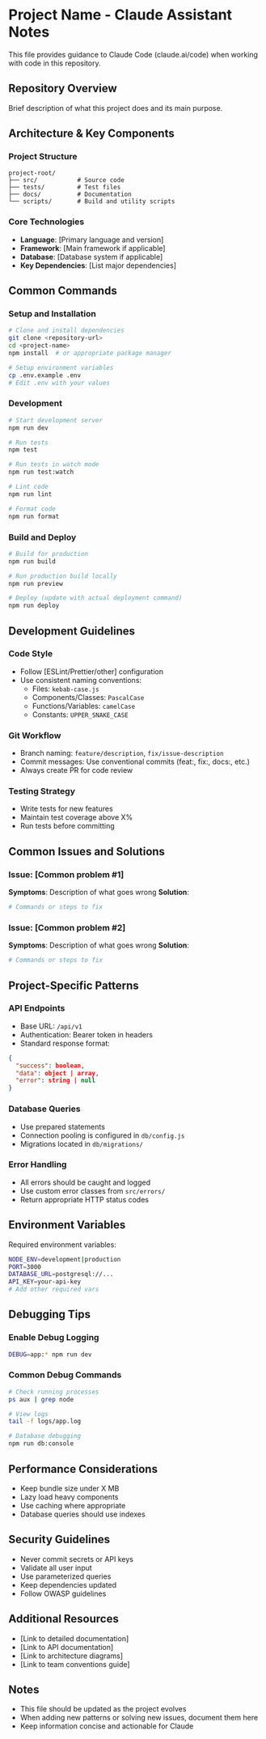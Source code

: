 # Project Name - Claude Assistant Notes

This file provides guidance to Claude Code (claude.ai/code) when working with code in this repository.

## Repository Overview

Brief description of what this project does and its main purpose.

## Architecture & Key Components

### Project Structure
```
project-root/
├── src/           # Source code
├── tests/         # Test files
├── docs/          # Documentation
└── scripts/       # Build and utility scripts
```

### Core Technologies
- **Language**: [Primary language and version]
- **Framework**: [Main framework if applicable]
- **Database**: [Database system if applicable]
- **Key Dependencies**: [List major dependencies]

## Common Commands

### Setup and Installation
```bash
# Clone and install dependencies
git clone <repository-url>
cd <project-name>
npm install  # or appropriate package manager

# Setup environment variables
cp .env.example .env
# Edit .env with your values
```

### Development
```bash
# Start development server
npm run dev

# Run tests
npm test

# Run tests in watch mode
npm run test:watch

# Lint code
npm run lint

# Format code
npm run format
```

### Build and Deploy
```bash
# Build for production
npm run build

# Run production build locally
npm run preview

# Deploy (update with actual deployment command)
npm run deploy
```

## Development Guidelines

### Code Style
- Follow [ESLint/Prettier/other] configuration
- Use consistent naming conventions:
  - Files: `kebab-case.js`
  - Components/Classes: `PascalCase`
  - Functions/Variables: `camelCase`
  - Constants: `UPPER_SNAKE_CASE`

### Git Workflow
- Branch naming: `feature/description`, `fix/issue-description`
- Commit messages: Use conventional commits (feat:, fix:, docs:, etc.)
- Always create PR for code review

### Testing Strategy
- Write tests for new features
- Maintain test coverage above X%
- Run tests before committing

## Common Issues and Solutions

### Issue: [Common problem #1]
**Symptoms**: Description of what goes wrong
**Solution**: 
```bash
# Commands or steps to fix
```

### Issue: [Common problem #2]
**Symptoms**: Description of what goes wrong
**Solution**: 
```bash
# Commands or steps to fix
```

## Project-Specific Patterns

### API Endpoints
- Base URL: `/api/v1`
- Authentication: Bearer token in headers
- Standard response format:
```json
{
  "success": boolean,
  "data": object | array,
  "error": string | null
}
```

### Database Queries
- Use prepared statements
- Connection pooling is configured in `db/config.js`
- Migrations located in `db/migrations/`

### Error Handling
- All errors should be caught and logged
- Use custom error classes from `src/errors/`
- Return appropriate HTTP status codes

## Environment Variables

Required environment variables:
```bash
NODE_ENV=development|production
PORT=3000
DATABASE_URL=postgresql://...
API_KEY=your-api-key
# Add other required vars
```

## Debugging Tips

### Enable Debug Logging
```bash
DEBUG=app:* npm run dev
```

### Common Debug Commands
```bash
# Check running processes
ps aux | grep node

# View logs
tail -f logs/app.log

# Database debugging
npm run db:console
```

## Performance Considerations

- Keep bundle size under X MB
- Lazy load heavy components
- Use caching where appropriate
- Database queries should use indexes

## Security Guidelines

- Never commit secrets or API keys
- Validate all user input
- Use parameterized queries
- Keep dependencies updated
- Follow OWASP guidelines

## Additional Resources

- [Link to detailed documentation]
- [Link to API documentation]
- [Link to architecture diagrams]
- [Link to team conventions guide]

## Notes

- This file should be updated as the project evolves
- When adding new patterns or solving new issues, document them here
- Keep information concise and actionable for Claude